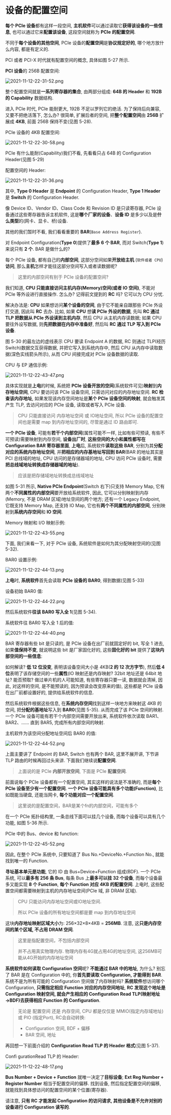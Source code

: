 
# 设备的配置空间

**每个 PCIe 设备**都有这样一段空间, **主机软件**可以通过读取它**获得该设备的一些信息**, 也可以通过它来**配置该设备**, 这段空间就称为 **PCIe 的配置空间**.

不同于**每个设备的其他空间**, PCIe 设备的**配置空间**是**协议规定好的**, 哪个地方放什么内容, 都是有定义的.

PCI 或者 PCI-X 时代就有配置空间的概念, 具体如图 5-27 所示.

**PCI 设备**的 256B 配置空间:

![2021-11-12-22-31-52.png](./images/2021-11-12-22-31-52.png)

整个配置空间就是**一系列寄存器的集合**, 由两部分组成: **64B 的 Header** 和 **192B 的 Capability** 数据结构.

进入 PCIe 时代, PCIe 能耐更大, 192B 不足以罗列它的绝活. 为了保持后向兼容, 又要不把绝活落下, 怎么办? 很简单, 扩展后者的空间, 把**整个配置空间**由 **256B** 扩展成 **4KB**, 前面 256B 保持不变(见图 5-28).

PCIe 设备的 4KB 配置空间:

![2021-11-12-22-30-58.png](./images/2021-11-12-22-30-58.png)

PCIe 有什么能耐(Capability)我们不看, 先看看只占 64B 的 Configuration Header(见图 5-29)

配置空间的 Header:

![2021-11-12-22-31-36.png](./images/2021-11-12-22-31-36.png)

其中, **Type 0 Header** 是 **Endpoint** 的 Configuration Header, **Type 1 Header** 是 **Switch** 的 Configuration Header.

像 Device ID、Vendor ID、Class Code 和 Revision ID 是只读寄存器, PCIe 设备通过这些寄存器告诉主机软件, 这是**哪个厂家的设备**、**设备 ID** 是多少以及是**什么类型**的(网卡、显卡、桥)设备.

其他的我们暂时不看, 我们看看重要的 **BAR**(`Base Address Register`).

对 Endpoint Configuration(**Type 0**)提供了**最多 6 个 BAR**, 而对 Switch(**Type 1**)来说只有 **2 个**. BAR 是做什么的?

每个 PCIe 设备, 都有自己的**内部空间**, 这部分空间如果**开放给主机** (`软件或者 CPU`) **访问**, 那么**主机**怎样才能往这部分空间写入或者读数据呢?

> 这里的内部空间有别于 PCIe 设备的配置空间?

我们知道, **CPU 只能直接访问主机内存(Memory)空间(或者 IO 空间)**, 不能对 PCIe 等外设进行直接操作. 怎么办? 记得前文提到的 **RC** 吗? 它可以为 CPU 分忧.

解决办法是: **CPU** 如果想访问**某个设备的空间**, 由于它不能亲自跟那些 PCIe 外设打交道, 因此叫 **RC** 去办. 比如, 如果 **CPU** 想**读 PCIe 外设的数据**, 先叫 **RC 通过 TLP 把数据从 PCIe 外设读到主机内存**, 然后 CPU 从主机内存读数据; 如果 CPU 要往外设写数据, 则**先把数据在内存中准备好**, 然后叫 **RC 通过 TLP 写入到 PCIe 设备**.

图 5-30 的最左边的虚线表示 CPU 要读 Endpoint A 的数据, RC 则通过 TLP(经历 Switch)数据交互获得数据, 并把它写入到系统内存中, 然后 CPU 从内存中读取数据(深色实线箭头所示), 从而 CPU 间接完成对 PCIe 设备数据的读取.

CPU 与 EP 通信示例:

![2021-11-12-22-43-47.png](./images/2021-11-12-22-43-47.png)

具体实现就是**上电**的时候, 系统把 **PCIe 设备开放的空间**(系统软件可见)**映射**到**内存地址空间**, CPU 要访问该 PCIe 设备空间, 只需访问对应的内存地址空间. **RC 检查该内存地址**, 如果发现该内存空间地址是**某个 PCIe 设备空间的映射**, 就会触发其产生 TLP, 去访问对应的 PCIe 设备, 读取或者写入 PCIe 设备.

> CPU 只能直接访问 内存地址空间 或 IO地址空间, 所以 PCIe 设备的配置空间也是需要 map 到内存地址空间的, 尽管是通过 ID 路由即可.

**一个 PCIe 设备**, 可能有**若干个内部空间**(属性可能不一样, 比如有些可预读, 有些不可预读)需要映射到内存空间, **设备出厂时**, **这些空间的大小和属性都写在 Configuration BAR 寄存器里面**, **上电**后, 系统软件**读取这些 BAR**, 分别为其**分配对应的系统内存地址空间**, 并**把相应的内存基地址写回到 BAR**(BAR 的地址其实是 PCI 总线域的地址, CPU 访问的是存储器域的地址, CPU 访问 PCIe 设备时, 需要**把总线域地址转换成存储器域的地址**).

> 应该是把存储域地址转换成总线域地址

如图 5-31 所示, **Native PCIe Endpoint**(Switch 右下)只支持 Memory Map, 它有两个**不同属性的内部空间**要开放给系统软件, 因此, 它可以分别映射到内存(Memory, 不是 DRAM 区域)地址空间的两个地方; 还有一个 Legacy Endpoint, 它既支持 Memory Map, 还支持 IO Map, 它也有**两个不同属性的内部空间**, 分别映射到**系统内存空间**和 **IO 空间**.

Memory 映射和 I/O 映射示例:

![2021-11-12-22-43-55.png](./images/2021-11-12-22-43-55.png)

下面, 我们来看一下, 对于 PCIe 设备, 系统软件是如何为其分配映射空间的(见图 5-32).

BAR0 设置示例:

![2021-11-12-22-44-13.png](./images/2021-11-12-22-44-13.png)

**上电**时, **系统软件**首先会读取 **PCIe 设备的 BAR0**, 得到数据(见图 5-33)

设备初始 BAR0 值:

![2021-11-12-22-44-22.png](./images/2021-11-12-22-44-22.png)

然后系统软件**往该 BAR0 写入全 1**(见图 5-34).

系统软件往 BAR0 写入全 1 后的值:

![2021-11-12-22-44-40.png](./images/2021-11-12-22-44-40.png)

BAR 寄存器有些 bit 是只读的, 是 PCIe 设备在出厂前就固定好的 bit, 写全 1 进去, 如果**值保持不变**, 就说明这些 bit 是厂家固化好的, 这些**固化好的 bit** 提供了**这块内部空间的一些信息**:

如何解读? **低 12 位没变**, 表明该设备空间大小是 4KB(**2 的 12 次方字节**), 然后**低 4 位**表明了该存储空间的一些**属性**(IO 映射还是内存映射? 32bit 地址还是 64bit 地址? 能否预取? 做过单片机的人可能知道, 有些寄存器只要一读, 数据就会清掉, 因此, 对这样的空间, 是不能预读的, 因为预读会改变原来的值), 这些都是 PCIe 设备在出厂前都设置好的, 提供给系统软件的信息.

然后系统软件根据这些信息, 在**系统内存空间**找到这样一块地方来映射这 4KB 的空间, 把**分配的基地址**写入到 **BAR0**(见图 5-35). 从而完成了该 PCIe 空间的映射. 一个 PCIe 设备可能有若干个内部空间需要开放出来, 系统软件依次读取 BAR1、BAR2、...... 直到 BAR5, 完成所有内部空间的映射.

主机软件为该空间分配地址空间后 BAR0 的值:

![2021-11-12-22-44-52.png](./images/2021-11-12-22-44-52.png)

上面主要讲了 Endpoint 的 BAR, Switch 也有两个 BAR, 这里不展开讲, 下节讲 TLP 路由的时候再回过头来讲. 下面我们继续说**配置空间**.

> 上面说的是 PCIe **内部开放空间**, 下面是 PCIe **配置空间**.

前面说每个 PCIe 设备都有一个配置空间, 其实这样的说法是不准确的, 而是**每个 PCIe 设备至少有一个配置空间**. **一个 PCIe 设备可能具有多个功能(Function)**, 比如既能当硬盘, 还能当网卡, **每个功能对应一个配置空间**.

> 这里说的是配置空间，BAR是某个fn的内部空间，可能有多个

在一个 PCIe 拓扑结构里, 一条总线下面可以挂几个设备, 而每个设备可以具有几个功能, 如图 5-36 所示.

PCIe 中的 Bus、device 和 function:

![2021-11-12-22-45-52.png](./images/2021-11-12-22-45-52.png)

因此, 在整个 PCIe 系统中, 只要知道了 Bus No.+DeviceNo.+Function No., 就能找到唯一的 Function.

**寻址基本单元是功能**, 它的 ID 由 Bus+Device+Function 组成(BDF). 一个 PCIe 系统, 可以**最多有 256 条 Bus**, 每条 Bus 上**最多可以挂 32 个设备**, 而每个设备最多又能实现 **8 个 Function**, **每个 Function 对应 4KB 的配置空间**. 上电时, 这些配置空间都需要映射到主机的内存地址空间(PCIe 域, 非 DRAM 区域).

> CPU 只能访问内存地址空间或IO地址空间.
> 
> 所以 PCIe 设备的所有地址空间都是要 map 到内存地址空间

这块**内存地址映射区域大小**为: 256×32×8×4KB = **256MB**. 注意, 这**只是内存空间的某个区域, 不占用 DRAM 空间**.

> 这里是指配置空间，不包括内部空间
> 
> 并不占用真实物理内存.
> 物理内存有4G就占用4G的地址空间, 这256MB可能从4G开始的内存地址空间

**系统软件如何读取 Configuration 空间**呢? **不能通过 BAR 中的地址**, 为什么? 别忘了 BAR 是在 Configuration 中的, 你**首先要读取 Configuration, 才能得到 BAR**. 系统不是为所有可能的 Configuration 空间做了内存映射吗? **系统软件**想访问哪个 Configuration, **只需指定相应 Function 对应的内存空间地址**, **RC 发现这个地址是 Configuration 映射空间, 就会产生相应的 Configuration Read TLP(映射地址→BDF)去获得相应 Function 的 Configuration**.

> 无论是 配置空间 还是 内存空间, CPU 都是仅仅是 MMIO(指定内存域地址) 或 PIO (指定Port), RC会自动转换:
> * Configuration 空间, BDF + 偏移
> * BAR 空间, 地址

再回想一下前面介绍的 **Configuration Read TLP 的 Header 格式**(见图 5-37).

Confi gurationRead TLP 的 Header:

![2021-11-12-22-48-17.png](./images/2021-11-12-22-48-17.png)

**Bus Number + Device + Function** 就唯一决定了**目标设备**; **Ext Reg Number + Register Number** 相当于配置空间的偏移. 找到设备, 然后指定配置空间的偏移, 就能找到具体想访问的配置空间的某个位置(寄存器).

请注意, **只有 RC 才能发起 Configuration 的访问请求, 其他设备是不允许对别的设备进行 Configuration 读写的**.